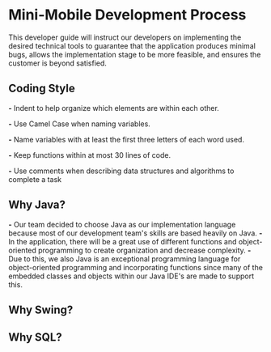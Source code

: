 # Mini-Mobile Development Process
This developer guide will instruct our developers on implementing the desired technical tools to guarantee that the application produces minimal bugs, allows the implementation stage to be more feasible, and ensures the customer is beyond satisfied. 


## Coding Style
**-** Indent to help organize which elements are within each other.  

**-** Use Camel Case when naming variables.

**-** Name variables with at least the first three letters of each word used. 

**-** Keep functions within at most 30 lines of code.

**-** Use comments when describing data structures and algorithms to complete a task


## Why Java? 
**-** Our team decided to choose Java as our implementation language because most of our development team's skills are based heavily on Java.
**-** In the application, there will be a great use of different functions and object-oriented programming to create organization and decrease complexity. 
**-** Due to this, we also Java is an exceptional programming language for object-oriented programming and incorporating functions since many of the embedded classes and objects within our Java IDE's are made to support this.

## Why Swing?

## Why SQL?

